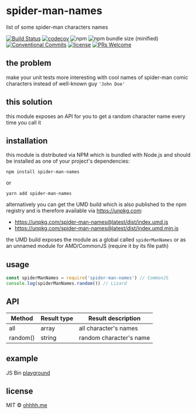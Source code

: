 # spider-man-names

list of some spider-man characters names

[![Build Status](https://img.shields.io/travis/tom-aglow/spidy.svg?style=flat)](https://travis-ci.org/tom-aglow/spidy)
[![codecov](https://img.shields.io/codecov/c/github/tom-aglow/spidy.svg?style=flat)](https://codecov.io/gh/tom-aglow/spidy)
![npm](https://img.shields.io/npm/dt/spider-man-names.svg)
![npm bundle size (minified)](https://img.shields.io/bundlephobia/min/spider-man-names.svg)
[![Conventional Commits](https://img.shields.io/badge/Conventional%20Commits-1.0.0-yellow.svg)](https://conventionalcommits.org)
[![license](https://img.shields.io/github/license/mashape/apistatus.svg)](https://github.com/tom-aglow/spidy/blob/master/LICENSE)
[![PRs Welcome](https://img.shields.io/badge/PRs-welcome-brightgreen.svg?style=flat)](http://makeapullrequest.com)

## the problem

make your unit tests more interesting with cool names of spider-man comic characters instead of well-known guy `'John Doe'`

## this solution

this module exposes an API for you to get a random character name every time you call it

## installation

this module is distributed via NPM which is bundled with Node.js and should be installed as one of your project's dependencies:

```
npm install spider-man-names
```

or

```
yarn add spider-man-names
```

alternatively you can get the UMD build which is also published to the npm registry and is therefore available via https://unpkg.com:

* https://unpkg.com/spider-man-names@latest/dist/index.umd.js
* https://unpkg.com/spider-man-names@latest/dist/index.umd.min.js

the UMD build exposes the module as a global called `spiderManNames` or as an unnamed module for AMD/CommonJS (require it by its file path)

## usage

```javascript
const spiderManNames = require('spider-man-names') // CommonJS
console.log(spiderManNames.random()) // Lizard
```

## API

| Method   | Result type | Result description      |
| -------- | ----------- | ----------------------- |
| all      | array       | all character's names   |
| random() | string      | random character's name |

## example

JS Bin [playground](http://jsbin.com/pifuqicetu/edit?html,js,console)

## license

MIT © [ohhhh.me](http://ohhhh.me)
